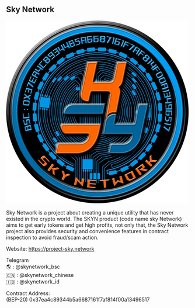 <h2>Sky Network</h2>

<img src="https://raw.githubusercontent.com/project-skyn/skynetwork/main/assets/logo/SKY-NETWORK-LOGO.png" />

Sky Network is a project about creating a unique utility that has never existed in the crypto world. The SKYN product (code name sky Network) aims to get early tokens and get high profits, not only that, the Sky Network project also provides security and convenience features in contract inspection to avoid fraud/scam action.

Website: https://project-sky.network

Telegram<br>
🌎 : @skynetwork_bsc<br>
🇨🇳 : @skynetwork_chinese<br>
🇮🇩 : @skynetwork_id<br>

Contract Address:
<br>
(BEP-20) 0x37ea4c89344b5a6687161f7af814f00a13496517

